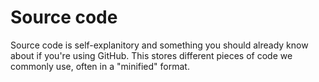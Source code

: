 # Source code
Source code is self-explanitory and something you should already know about if you're using GitHub. This stores different pieces 
of code we commonly use, often in a "minified" format.
